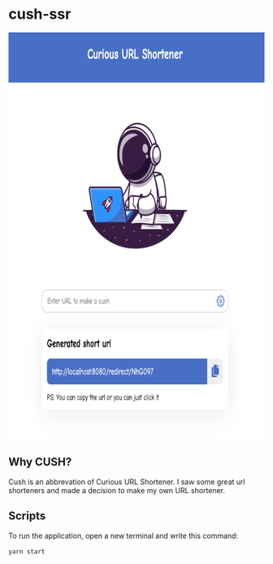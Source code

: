 # cush-ssr

<img src="image/README/1662550750887.png" width="900" height="800" />

## Why CUSH?

Cush is an abbrevation of Curious URL Shortener. I saw some great url shorteners and made a decision to make my own URL shortener.

## Scripts

To run the application, open a new terminal and write this command: 

```
yarn start
```
